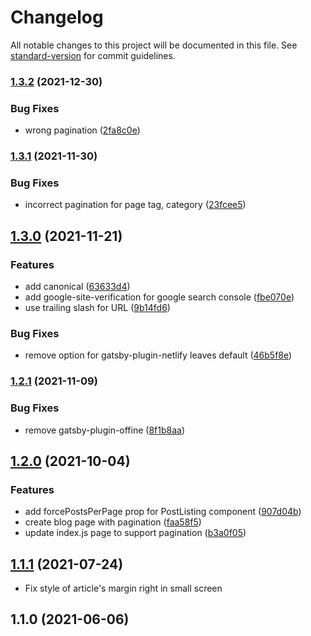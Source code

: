 # Changelog

All notable changes to this project will be documented in this file. See [standard-version](https://github.com/conventional-changelog/standard-version) for commit guidelines.

### [1.3.2](https://github.com/completejavascript/gatsby-blog-template/compare/v1.3.1...v1.3.2) (2021-12-30)


### Bug Fixes

* wrong pagination ([2fa8c0e](https://github.com/completejavascript/gatsby-blog-template/commit/2fa8c0e0e0a4f36c043fc511bd9cc71e4742f507))

### [1.3.1](https://github.com/completejavascript/gatsby-blog-template/compare/v1.3.0...v1.3.1) (2021-11-30)


### Bug Fixes

* incorrect pagination for page tag, category ([23fcee5](https://github.com/completejavascript/gatsby-blog-template/commit/23fcee54825cf19300c19e2602905ff6f96ce8c9))

## [1.3.0](https://github.com/completejavascript/gatsby-blog-template/compare/v1.2.1...v1.3.0) (2021-11-21)


### Features

* add canonical ([63633d4](https://github.com/completejavascript/gatsby-blog-template/commit/63633d4bd1fcbee1842d4580bae88bcd6910c14c))
* add google-site-verification for google search console ([fbe070e](https://github.com/completejavascript/gatsby-blog-template/commit/fbe070eb9ab351ba93e801bb0d3d7252f43d3c5e))
* use trailing slash for URL ([9b14fd6](https://github.com/completejavascript/gatsby-blog-template/commit/9b14fd68b5d51a22ad17e61da8ea8ba4b2aee01a))


### Bug Fixes

* remove option for gatsby-plugin-netlify leaves default ([46b5f8e](https://github.com/completejavascript/gatsby-blog-template/commit/46b5f8e7bb788109928ff8c5216e218241e35ba7))

### [1.2.1](https://github.com/completejavascript/gatsby-blog-template/compare/v1.2.0...v1.2.1) (2021-11-09)


### Bug Fixes

* remove gatsby-plugin-offine ([8f1b8aa](https://github.com/completejavascript/gatsby-blog-template/commit/8f1b8aa90a7e4f4f52f6c849f3fef77fad9ec30e))

## [1.2.0](https://github.com/completejavascript/gatsby-blog-template/compare/v1.1.1...v1.2.0) (2021-10-04)


### Features

* add forcePostsPerPage prop for PostListing component ([907d04b](https://github.com/completejavascript/gatsby-blog-template/commit/907d04bbc0ba1f95d6ffde0c55d0bae77a53ed1f))
* create blog page with pagination ([faa58f5](https://github.com/completejavascript/gatsby-blog-template/commit/faa58f5e42a44ef3a28d6a76f35fdebb985a86d6))
* update index.js page to support pagination ([b3a0f05](https://github.com/completejavascript/gatsby-blog-template/commit/b3a0f05ae6b3340c92cd17a87bab8d9609e2dd5b))

## [1.1.1](https://github.com/completejavascript/gatsby-blog-template/compare/v1.1.0...v1.1.1) (2021-07-24)

- Fix style of article's margin right in small screen

## 1.1.0 (2021-06-06)
